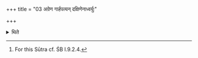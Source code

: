 +++
title = "03 अग्रेण गार्हपत्यन् दक्षिणेनाध्वर्युः"

+++

<details><summary>थिते</summary>

3. Adhvaryu goes to the east of the Gārhapatya along the south; the others... along the north.[^1]  

[^1]: For this Sūtra cf. ŚB I.9.2.4.
</details>
